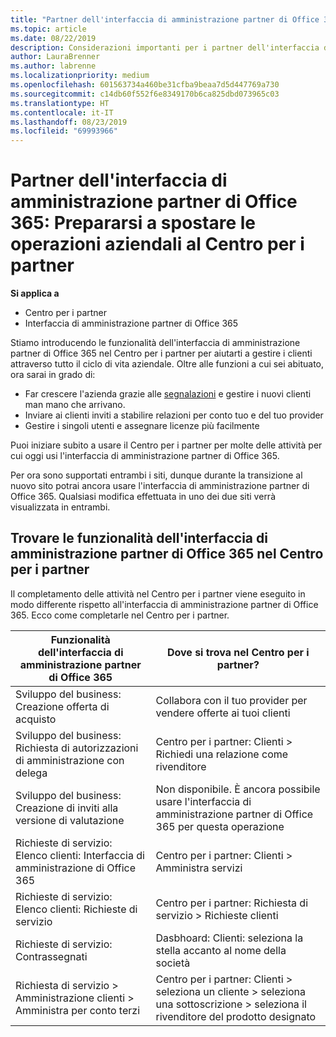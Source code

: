 ```yaml
---
title: "Partner dell'interfaccia di amministrazione partner di Office 365: le operazioni aziendali verranno spostate nel Centro per i partner| Centro per i partner"
ms.topic: article
ms.date: 08/22/2019
description: Considerazioni importanti per i partner dell'interfaccia di amministrazione partner di Office 365 in relazione alla migrazione al Centro per i partner
author: LauraBrenner
ms.author: labrenne
ms.localizationpriority: medium
ms.openlocfilehash: 601563734a460be31cfba9beaa7d5d447769a730
ms.sourcegitcommit: c14db60f552f6e8349170b6ca825dbd073965c03
ms.translationtype: HT
ms.contentlocale: it-IT
ms.lasthandoff: 08/23/2019
ms.locfileid: "69993966"
---
```

# <a name="office-365-partner-admin-center-partners-get-ready-to-move-business-operations-to-partner-center"></a>Partner dell'interfaccia di amministrazione partner di Office 365: Prepararsi a spostare le operazioni aziendali al Centro per i partner

**Si applica a** 

- Centro per i partner
- Interfaccia di amministrazione partner di Office 365

Stiamo introducendo le funzionalità dell'interfaccia di amministrazione partner di Office 365 nel Centro per i partner per aiutarti a gestire i clienti attraverso tutto il ciclo di vita aziendale. Oltre alle funzioni a cui sei abituato, ora sarai in grado di: 

*  Far crescere l'azienda grazie alle [segnalazioni](referrals.md) e gestire i nuovi clienti man mano che arrivano.
*  Inviare ai clienti inviti a stabilire relazioni per conto tuo e del tuo provider
*  Gestire i singoli utenti e assegnare licenze più facilmente

Puoi iniziare subito a usare il Centro per i partner per molte delle attività per cui oggi usi l'interfaccia di amministrazione partner di Office 365. 

Per ora sono supportati entrambi i siti, dunque durante la transizione al nuovo sito potrai ancora usare l'interfaccia di amministrazione partner di Office 365. Qualsiasi modifica effettuata in uno dei due siti verrà visualizzata in entrambi.

## <a name="find-office-365-partner-admin-center-features-in-partner-center"></a>Trovare le funzionalità dell'interfaccia di amministrazione partner di Office 365 nel Centro per i partner

Il completamento delle attività nel Centro per i partner viene eseguito in modo differente rispetto all'interfaccia di amministrazione partner di Office 365. Ecco come completarle nel Centro per i partner.

| Funzionalità dell'interfaccia di amministrazione partner di Office 365                       | Dove si trova nel Centro per i partner? | 
|   -----------------------------------------------  | -------------- |
| Sviluppo del business: Creazione offerta di acquisto | Collabora con il tuo provider per vendere offerte ai tuoi clienti |
| Sviluppo del business: Richiesta di autorizzazioni di amministrazione con delega | Centro per i partner: Clienti > Richiedi una relazione come rivenditore |
| Sviluppo del business: Creazione di inviti alla versione di valutazione | Non disponibile. È ancora possibile usare l'interfaccia di amministrazione partner di Office 365 per questa operazione |
| Richieste di servizio: Elenco clienti: Interfaccia di amministrazione di Office 365 | Centro per i partner: Clienti > Amministra servizi |
| Richieste di servizio: Elenco clienti: Richieste di servizio | Centro per i partner: Richiesta di servizio > Richieste clienti |
| Richieste di servizio: Contrassegnati | Dasbhoard: Clienti: seleziona la stella accanto al nome della società |
| Richiesta di servizio > Amministrazione clienti > Amministra per conto terzi | Centro per i partner: Clienti > seleziona un cliente > seleziona una sottoscrizione > seleziona il rivenditore del prodotto designato |

